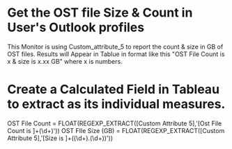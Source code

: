 # Get the OST file Size & Count in User's Outlook profiles

This Monitor is using Custom_attribute_5 to report the count & size in GB of OST files. 
Results will Appear in Tablue in format like this "OST File Count is x & size is x.xx GB" where x is numbers. 

# Create a Calculated Field in Tableau to extract as its individual measures. 

OST File Count = FLOAT(REGEXP_EXTRACT([Custom Attribute 5],'[Ost File Count is ]+(\d+)'))
OST FIle Size (GB) = FLOAT(REGEXP_EXTRACT([Custom Attribute 5],'[Size is ]+((\d+)\.(\d+))'))

